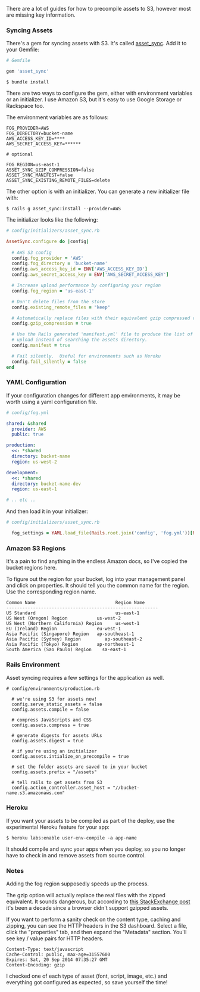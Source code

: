 There are a lot of guides for how to precompile assets to S3, however most are missing key information.

### Syncing Assets

There's a gem for syncing assets with S3. It's called [asset_sync](https://github.com/rumblelabs/asset_sync). Add it to your Gemfile:

```ruby
# Gemfile

gem 'asset_sync'
```

```
$ bundle install
```

There are two ways to configure the gem, either with environment variables or an initializer. I use Amazon S3, but it's easy to use Google Storage or Rackspace too. 

The environment variables are as follows:

```
FOG_PROVIDER=AWS
FOG_DIRECTORY=bucket-name
AWS_ACCESS_KEY_ID=****
AWS_SECRET_ACCESS_KEY=******

# optional

FOG_REGION=us-east-1
ASSET_SYNC_GZIP_COMPRESSION=false
ASSET_SYNC_MANIFEST=false
ASSET_SYNC_EXISTING_REMOTE_FILES=delete
```

The other option is with an initializer. You can generate a new initializer file with:

```
$ rails g asset_sync:install --provider=AWS
```

The initializer looks like the following:

```ruby
# config/initializers/asset_sync.rb

AssetSync.configure do |config|
  
  # AWS S3 config
  config.fog_provider = 'AWS'
  config.fog_directory = 'bucket-name'
  config.aws_access_key_id = ENV['AWS_ACCESS_KEY_ID']
  config.aws_secret_access_key = ENV['AWS_SECRET_ACCESS_KEY']

  # Increase upload performance by configuring your region
  config.fog_region = 'us-east-1'

  # Don't delete files from the store
  config.existing_remote_files = "keep"

  # Automatically replace files with their equivalent gzip compressed version
  config.gzip_compression = true

  # Use the Rails generated 'manifest.yml' file to produce the list of files to
  # upload instead of searching the assets directory.
  config.manifest = true

  # Fail silently.  Useful for environments such as Heroku
  config.fail_silently = false
end
```

### YAML Configuration

If your configuration changes for different app environments, it may be worth using a yaml configuration file.

```yaml
# config/fog.yml

shared: &shared
  provider: AWS
  public: true

production:
  <<: *shared
  directory: bucket-name
  region: us-west-2

development:
  <<: *shared
  directory: bucket-name-dev
  region: us-east-1

# .. etc ..
```

And then load it in your initializer:

```ruby
# config/initializers/asset_sync.rb

  fog_settings = YAML.load_file(Rails.root.join('config', 'fog.yml'))[Rails.env]
```

### Amazon S3 Regions

It's a pain to find anything in the endless Amazon docs, so I've copied the bucket regions here. 

To figure out the region for your bucket, log into your management panel and click on properties. It should tell you the common name for the region. Use the corresponding region name. 

```
Common Name                              Region Name
---------------------------------------------------------
US Standard                              us-east-1
US West (Oregon) Region	          us-west-2	
US West (Northern California) Region     us-west-1
EU (Ireland) Region	              eu-west-1	
Asia Pacific (Singapore) Region	  ap-southeast-1
Asia Pacific (Sydney) Region	     ap-southeast-2	
Asia Pacific (Tokyo) Region	      ap-northeast-1
South America (Sao Paulo) Region 	sa-east-1
```

### Rails Environment

Asset syncing requires a few settings for the application as well. 

```
# config/environments/production.rb

  # we're using S3 for assets now!
  config.serve_static_assets = false
  config.assets.compile = false

  # compress JavaScripts and CSS
  config.assets.compress = true

  # generate digests for assets URLs
  config.assets.digest = true

  # if you're using an initializer
  config.assets.intialize_on_precompile = true

  # set the folder assets are saved to in your bucket
  config.assets.prefix = "/assets"

  # tell rails to get assets from S3
  config.action_controller.asset_host = "//bucket-name.s3.amazonaws.com"
```

### Heroku

If you want your assets to be compiled as part of the deploy, use the experimental Heroku feature for your app:

```
$ heroku labs:enable user-env-compile -a app-name
```

It should compile and sync your apps when you deploy, so you no longer have to check in and remove assets from source control. 

### Notes

Adding the fog region supposedly speeds up the process. 

The gzip option will actually replace the real files with the zipped equivalent. It sounds dangerous, but according to [this StackExchange post](http://webmasters.stackexchange.com/questions/22217/which-browsers-handle-content-encoding-gzip-and-which-of-them-has-any-special) it's been a decade since a browser didn't support gzipped assets. 

If you want to perform a sanity check on the content type, caching and zipping, you can see the HTTP headers in the S3 dashboard. Select a file, click the "properties" tab, and then expand the "Metadata" section. You'll see key / value pairs for HTTP headers.

```
Content-Type: text/javascript
Cache-Control: public, max-age=31557600
Expires: Sat, 20 Sep 2014 07:35:27 GMT
Content-Encoding: gzip
```

I checked one of each type of asset (font, script, image, etc.) and everything got configured as expected, so save yourself the time! 